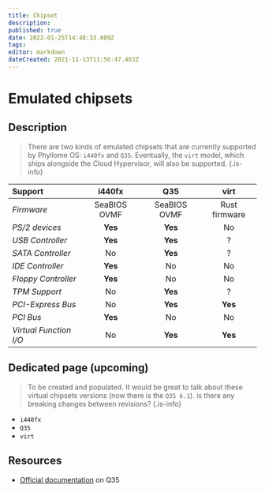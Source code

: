 ```yaml
---
title: Chipset
description: 
published: true
date: 2022-01-25T14:48:33.609Z
tags: 
editor: markdown
dateCreated: 2021-11-13T11:56:47.463Z
---
```


# Emulated chipsets

## Description

> There are two kinds of emulated chipsets that are currently supported by Phyllome OS: `i440fx` and `Q35`. Eventually, the `virt` model, which ships alongside the Cloud Hypervisor, will also be supported. 
{.is-info}

| **Support** | i440fx | Q35 | virt |
| :- | :-: | :-: | :-: |
| *Firmware* | SeaBIOS OVMF | SeaBIOS OVMF | Rust firmware |
| *PS/2 devices* | **Yes** | **Yes** | No | 
| *USB Controller* | **Yes** | **Yes** | ? | 
| *SATA Controller* | No | **Yes** | ? |
| *IDE Controller* | **Yes** | No | No |
| *Floppy Controller* | **Yes** | No | No |
| *TPM Support* | No | **Yes** | ? |
| *PCI-Express Bus* | No | **Yes** | **Yes** |
| *PCI Bus* | **Yes** | No | No |
| *Virtual Function I/O* | No | **Yes** | **Yes** |

## Dedicated page (upcoming)

> To be created and populated. It would be great to talk about these virtual chipsets versions (now there is the `Q35 6.1`). is there any breaking changes between revisions?
{.is-info}

* `i440fx`
* `Q35`
* `virt`

## Resources

* [Official documentation](https://wiki.qemu.org/Features/Q35) on Q35 